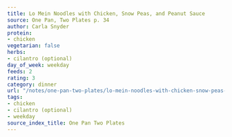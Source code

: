 ```yaml
---
title: Lo Mein Noodles with Chicken, Snow Peas, and Peanut Sauce
source: One Pan, Two Plates p. 34
author: Carla Snyder
protein:
- chicken
vegetarian: false
herbs:
- cilantro (optional)
day_of_week: weekday
feeds: 2
rating: 3
category: dinner
url: "/notes/one-pan-two-plates/lo-mein-noodles-with-chicken-snow-peas-and-peanut-sauce.html"
tags:
- chicken
- cilantro (optional)
- weekday
source_index_title: One Pan Two Plates
---
```




